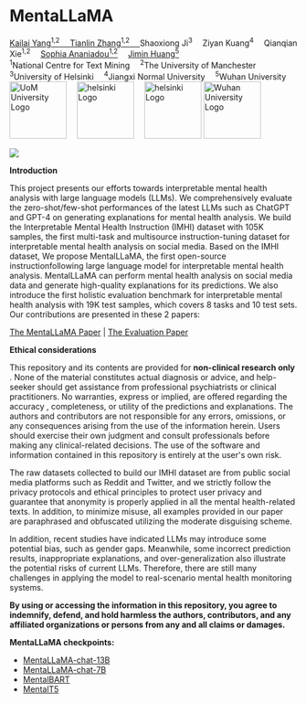 # MentaLLaMA

<div>
<div align="left">
    <a href='https://stevekgyang.github.io/' target='_blank'>Kailai Yang<sup>1,2</sup>&emsp;
    <a href='https://www.zhangtianlin.top/' target='_blank'>Tianlin Zhang<sup>1,2</sup>&emsp;
    <a target='_blank'>Shaoxiong Ji<sup>3</sup></a>&emsp;
    <a target='_blank'>Ziyan Kuang<sup>4</sup></a>&emsp;
    <a target='_blank'>Qianqian Xie<sup>1,2</sup></a>&emsp;
    <a href='https://research.manchester.ac.uk/en/persons/sophia.ananiadou' target='_blank'>Sophia Ananiadou<sup>1,2</sup></a>&emsp;
    <a href='https://jimin.chancefocus.com/' target='_blank'>Jimin Huang<sup>5</sup></a>
</div>
<div>
<div align="left">
    <sup>1</sup>National Centre for Text Mining&emsp;
    <sup>2</sup>The University of Manchester&emsp;
    <sup>3</sup>University of Helsinki&emsp;
    <sup>4</sup>Jiangxi Normal University&emsp;
    <sup>5</sup>Wuhan University&emsp;
</div>

<div align="left">
    <img src='https://i.postimg.cc/nc2Jy6FN/uom.png' alt='UoM University Logo' height='100px'>&emsp;
    <img src='https://i.postimg.cc/cJD3HsRY/helsinki.jpg' alt='helsinki Logo' height='100px'>&emsp;
    <img src='https://i.postimg.cc/T3tjyqGp/Jiangxi.png' alt='helsinki Logo' height='100px'>
    <img src='https://i.postimg.cc/CLtkBwz7/57-EDDD9-FB0-DF712-F3-AB627163-C2-1-EF15655-13-FCA.png' alt='Wuhan University Logo' height='100px'>
</div>

![](https://black.readthedocs.io/en/stable/_static/license.svg)

**Introduction**

This project presents our efforts towards interpretable mental health analysis
with large language models (LLMs). We comprehensively evaluate the zero-shot/few-shot 
performances of the latest LLMs such as ChatGPT and GPT-4 on generating explanations
for mental health analysis. We build the Interpretable Mental Health Instruction (IMHI)
dataset with 105K samples, the first multi-task and multisource instruction-tuning dataset for interpretable mental
health analysis on social media. Based on the IMHI dataset, We propose MentalLLaMA, the first open-source instructionfollowing large language model for interpretable mental
health analysis. MentalLLaMA can perform mental health
analysis on social media data and generate high-quality explanations for its predictions.
We also introduce the first holistic evaluation benchmark for interpretable mental health analysis with 19K test samples,
which covers 8 tasks and 10 test sets. Our contributions are presented in these 2 papers:

[The MentaLLaMA Paper](https://arxiv.org/abs/2309.13567) | [The Evaluation Paper](https://arxiv.org/abs/2304.03347)

**Ethical considerations**

This repository and its contents are provided for **non-clinical research only**
. None of the material constitutes actual diagnosis or advice, and help-seeker should get assistance
from professional psychiatrists or clinical practitioners. No warranties, express or implied, are offered regarding the accuracy
, completeness, or utility of the predictions and explanations. The authors and contributors are not
responsible for any errors, omissions, or any consequences arising from the use 
of the information herein. Users should exercise their own judgment and consult
professionals before making any clinical-related decisions. The use
of the software and information contained in this repository is entirely at the 
user's own risk.

The raw datasets collected to build our IMHI dataset are from public
social media platforms such as Reddit and Twitter, and we strictly
follow the privacy protocols and ethical principles to protect
user privacy and guarantee that anonymity is properly applied in
all the mental health-related texts. In addition, to minimize misuse,
all examples provided in our paper are paraphrased and obfuscated
utilizing the moderate disguising scheme.

In addition, recent studies have indicated LLMs may introduce some potential
bias, such as gender gaps. Meanwhile, some incorrect prediction results, inappropriate explanations, and over-generalization
also illustrate the potential risks of current LLMs. Therefore, there
are still many challenges in applying the model to real-scenario
mental health monitoring systems.

**By using or accessing the information in this repository, you agree to indemnify, defend, and hold harmless the authors, contributors, and any affiliated organizations or persons from any and all claims or damages.**

**MentaLLaMA checkpoints:** 

- [MentaLLaMA-chat-13B](https://huggingface.co/klyang/MentaLLaMA-chat-13B)
- [MentaLLaMA-chat-7B](https://huggingface.co/klyang/MentaLLaMA-chat-7B)
- [MentalBART](https://huggingface.co/Tianlin668/MentalBART)
- [MentalT5](https://huggingface.co/Tianlin668/MentalT5)